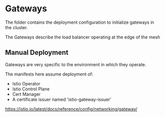 Gateways
================

The folder contains the deployment configuration to initialize gateways in the cluster.

The Gateways describe the load balancer operating at the edge of the mesh

Manual Deployment
-----------------

Gateways are very specific to the environment in which they operate.

The manifests here assume deployment of:
- Istio Operator
- Istio Control Plane
- Cert Manager
- A certificate issuer named 'istio-gateway-issuer'

<https://istio.io/latest/docs/reference/config/networking/gateway/>
